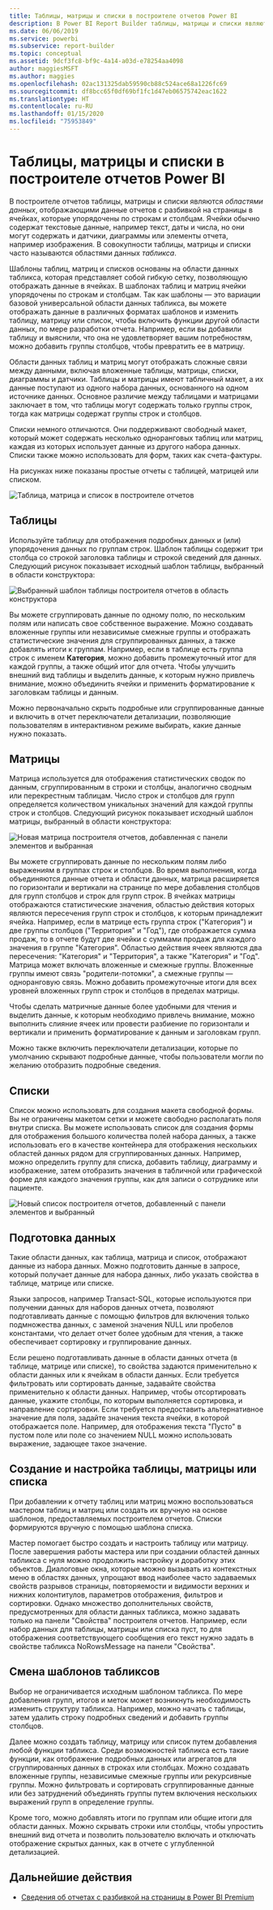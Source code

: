 ```yaml
---
title: Таблицы, матрицы и списки в построителе отчетов Power BI
description: В Power BI Report Builder таблицы, матрицы и списки являются областями данных, отображающими данные отчетов с разбивкой на страницы в ячейках, которые упорядочены по строкам и столбцам.
ms.date: 06/06/2019
ms.service: powerbi
ms.subservice: report-builder
ms.topic: conceptual
ms.assetid: 9dcf3fc8-bf9c-4a14-a03d-e78254aa4098
author: maggiesMSFT
ms.author: maggies
ms.openlocfilehash: 02ac131325dab59590cb88c524ace68a1226fc69
ms.sourcegitcommit: df8bcc65f0df69bf1fc1d47eb06575742eac1622
ms.translationtype: HT
ms.contentlocale: ru-RU
ms.lasthandoff: 01/15/2020
ms.locfileid: "75953849"
---
```

# <a name="tables-matrixes-and-lists-in-power-bi-report-builder"></a>Таблицы, матрицы и списки в построителе отчетов Power BI
 В построителе отчетов таблицы, матрицы и списки являются *областями данных*, отображающими данные отчетов с разбивкой на страницы в ячейках, которые упорядочены по строкам и столбцам. Ячейки обычно содержат текстовые данные, например текст, даты и числа, но они могут содержать и датчики, диаграммы или элементы отчета, например изображения. В совокупности таблицы, матрицы и списки часто называются областями данных *табликса*.  
  
 Шаблоны таблиц, матриц и списков основаны на области данных табликса, которая представляет собой гибкую сетку, позволяющую отображать данные в ячейках. В шаблонах таблиц и матриц ячейки упорядочены по строкам и столбцам. Так как шаблоны — это вариации базовой универсальной области данных табликса, вы можете отображать данные в различных форматах шаблонов и изменить таблицу, матрицу или список, чтобы включить функции другой области данных, по мере разработки отчета. Например, если вы добавили таблицу и выяснили, что она не удовлетворяет вашим потребностям, можно добавить группы столбцов, чтобы превратить ее в матрицу.  
  
 Области данных таблиц и матриц могут отображать сложные связи между данными, включая вложенные таблицы, матрицы, списки, диаграммы и датчики. Таблицы и матрицы имеют табличный макет, а их данные поступают из одного набора данных, основанного на одном источнике данных. Основное различие между таблицами и матрицами заключает в том, что таблицы могут содержать только группы строк, тогда как матрицы содержат группы строк и столбцов.  
  
 Списки немного отличаются. Они поддерживают свободный макет, который может содержать несколько одноранговых таблиц или матриц, каждая из которых использует данные из другого набора данных. Списки также можно использовать для форм, таких как счета-фактуры.  
  
 На рисунках ниже показаны простые отчеты с таблицей, матрицей или списком.  

![Таблица, матрица и список в построителе отчетов](media/report-builder-tables-matrices-lists/report-builder-table-matrix-list.png)
  
##  <a name="Table"></a> Таблицы  
 Используйте таблицу для отображения подробных данных и (или) упорядочения данных по группам строк. Шаблон таблицы содержит три столбца со строкой заголовка таблицы и строкой сведений для данных. Следующий рисунок показывает исходный шаблон таблицы, выбранный в области конструктора:  

![Выбранный шаблон таблицы построителя отчетов в область конструктора](media/report-builder-tables-matrices-lists/report-builder-new-table.png)
  
 Вы можете сгруппировать данные по одному полю, по нескольким полям или написать свое собственное выражение. Можно создавать вложенные группы или независимые смежные группы и отображать статистические значения для сгруппированных данных, а также добавлять итоги к группам. Например, если в таблице есть группа строк с именем **Категория**, можно добавить промежуточный итог для каждой группы, а также общий итог для отчета. Чтобы улучшить внешний вид таблицы и выделить данные, к которым нужно привлечь внимание, можно объединить ячейки и применить форматирование к заголовкам таблицы и данным.  
  
 Можно первоначально скрыть подробные или сгруппированные данные и включить в отчет переключатели детализации, позволяющие пользователям в интерактивном режиме выбирать, какие данные нужно показать.  
  
##  <a name="Matrix"></a> Матрицы  
 Матрица используется для отображения статистических сводок по данным, сгруппированным в строки и столбцы, аналогично сводным или перекрестным таблицам. Число строк и столбцов для групп определяется количеством уникальных значений для каждой группы строк и столбцов. Следующий рисунок показывает исходный шаблон матрицы, выбранный в области конструктора:  

![Новая матрица построителя отчетов, добавленная с панели элементов и выбранная](media/report-builder-tables-matrices-lists/report-builder-new-matrix.png)
 
 Вы можете сгруппировать данные по нескольким полям либо выражениям в группах строк и столбцов. Во время выполнения, когда объединяются данные отчета и области данных, матрица расширяется по горизонтали и вертикали на странице по мере добавления столбцов для групп столбцов и строк для групп строк. В ячейках матрицы отображаются статистические значения, областью действия которых являются пересечения групп строк и столбцов, к которым принадлежит ячейка. Например, если в матрице есть группа строк ("Категория") и две группы столбцов ("Территория" и "Год"), где отображается сумма продаж, то в отчете будут две ячейки с суммами продаж для каждого значения в группе "Категория". Областью действия ячеек являются два пересечения: "Категория" и "Территория", а также "Категория" и "Год". Матрица может включать вложенные и смежные группы. Вложенные группы имеют связь "родители-потомки", а смежные группы — одноранговую связь. Можно добавить промежуточные итоги для всех уровней вложенных групп строк и столбцов в пределах матрицы.  
  
 Чтобы сделать матричные данные более удобными для чтения и выделить данные, к которым необходимо привлечь внимание, можно выполнить слияние ячеек или провести разбиение по горизонтали и вертикали и применить форматирование к данным и заголовкам групп.  
  
 Можно также включить переключатели детализации, которые по умолчанию скрывают подробные данные, чтобы пользователи могли по желанию отобразить подробные сведения.  
  
##  <a name="List"></a> Списки  
 Список можно использовать для создания макета свободной формы. Вы не ограничены макетом сетки и можете свободно располагать поля внутри списка. Вы можете использовать список для создания формы для отображения большого количества полей набора данных, а также использовать его в качестве контейнера для отображения нескольких областей данных рядом для сгруппированных данных. Например, можно определить группу для списка, добавить таблицу, диаграмму и изображение, затем отобразить значения в табличной или графической форме для каждого значения группы, как для записи о сотруднике или пациенте.  

![Новый список построителя отчетов, добавленный с панели элементов и выбранный](media/report-builder-tables-matrices-lists/report-builder-new-list.png)
  
##  <a name="PreparingData"></a> Подготовка данных  
 Такие области данных, как таблица, матрица и список, отображают данные из набора данных. Можно подготовить данные в запросе, который получает данные для набора данных, либо указать свойства в таблице, матрице или списке.  
  
 Языки запросов, например Transact-SQL, которые используются при получении данных для наборов данных отчета, позволяют подготавливать данные с помощью фильтров для включения только подмножества данных, с заменой значения NULL или пробелов константами, что делает отчет более удобным для чтения, а также обеспечивает сортировку и группирование данных.  
  
 Если решено подготавливать данные в области данных отчета (в таблице, матрице или списке), то свойства задаются применительно к области данных или к ячейкам в области данных. Если требуется фильтровать или сортировать данные, задавайте свойства применительно к области данных. Например, чтобы отсортировать данные, укажите столбцы, по которым выполняется сортировка, и направление сортировки. Если требуется предоставить альтернативное значение для поля, задайте значения текста ячейки, в которой отображается поле. Например, для отображения текста "Пусто" в пустом поле или поле со значением NULL можно использовать выражение, задающее такое значение.  
  
##  <a name="BuildingConfiguringTableMatrixList"></a> Создание и настройка таблицы, матрицы или списка  
 При добавлении к отчету таблиц или матриц можно воспользоваться мастером таблиц и матриц или создать их вручную на основе шаблонов, предоставляемых построителем отчетов. Списки формируются вручную с помощью шаблона списка.  
  
 Мастер помогает быстро создать и настроить таблицу или матрицу. После завершения работы мастера или при создании областей данных табликса с нуля можно продолжить настройку и доработку этих объектов. Диалоговые окна, которые можно вызывать из контекстных меню в областях данных, упрощают ввод наиболее часто задаваемых свойств разрывов страницы, повторяемости и видимости верхних и нижних колонтитулов, параметров отображения, фильтров и сортировки. Однако множество дополнительных свойств, предусмотренных для области данных табликса, можно задавать только на панели "Свойства" построителя отчетов. Например, если набор данных для таблицы, матрицы или списка пуст, то для отображения соответствующего сообщения его текст нужно задать в свойстве табликса NoRowsMessage на панели "Свойства".  
  
##  <a name="ChangingBetweenTablixTemplates"></a> Смена шаблонов табликсов  
 Выбор не ограничивается исходным шаблоном табликса. По мере добавления групп, итогов и меток может возникнуть необходимость изменить структуру табликса. Например, можно начать с таблицы, затем удалить строку подробных сведений и добавить группы столбцов.  
  
 Далее можно создать таблицу, матрицу или список путем добавления любой функции табликса. Среди возможностей табликса есть такие функции, как отображение подробных данных или агрегатов для сгруппированных данных в строках или столбцах. Можно создавать вложенные группы, независимые смежные группы или рекурсивные группы. Можно фильтровать и сортировать сгруппированные данные или без затруднений объединять группы путем включения нескольких выражений групп в определение группы.  
  
 Кроме того, можно добавлять итоги по группам или общие итоги для области данных. Можно скрывать строки или столбцы, чтобы упростить внешний вид отчета и позволить пользователю включать и отключать отображение скрытых данных, как в отчете с углубленной детализацией. 

## <a name="next-steps"></a>Дальнейшие действия

- [Сведения об отчетах с разбивкой на страницы в Power BI Premium](paginated-reports-report-builder-power-bi.md)
